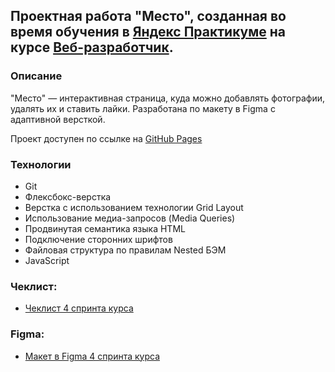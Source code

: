 ## Проектная работа "Место", созданная во время обучения в [Яндекс Практикуме](https://practicum.yandex.ru/) на курсе [Веб-разработчик](https://practicum.yandex.ru/web/). 

### Описание
"Место" — интерактивная страница, куда можно добавлять фотографии, удалять их и ставить лайки. Разработана по макету в Figma с адаптивной версткой.

Проект доступен по ссылке на [GitHub Pages](https://vadimbykov0.github.io/mesto/)

### Технологии
* Git
* Флексбокс-верстка
* Верстка с использованием технологии Grid Layout
* Использование медиа-запросов (Media Queries) 
* Продвинутая семантика языка HTML
* Подключение сторонних шрифтов
* Файловая структура по правилам Nested БЭМ
* JavaScript

### Чеклист:
* [Чеклист 4 спринта курса](https://code.s3.yandex.net/web-developer/checklists-pdf/new-program/checklist-4.pdf)

### Figma:
* [Макет в Figma 4 спринта курса](https://www.figma.com/file/2cn9N9jSkmxD84oJik7xL7/JavaScript.-Sprint-4?node-id=0%3A1&t=d70q2BwsbswhgSbr-0)